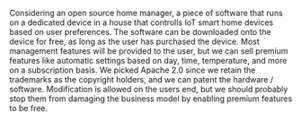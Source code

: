   Considering an open source home manager, a piece of software that runs on a dedicated device in a house that controlls IoT smart home devices
based on user preferences. The software can be downloaded onto the device for free, as long as the user has purchased the device.
Most management features will be provided to the user, but we can sell premium features like automatic settings based on day, time, temperature, and more on a subscription basis. We picked Apache 2.0
since we retain the trademarks as the copyright holders, and we can patent the hardware / software. Modification is allowed on the users end,
but we should probably stop them from damaging the business model by enabling premium features to be free.
